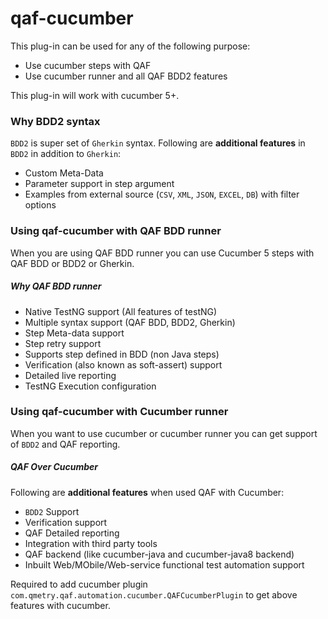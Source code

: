 # qaf-cucumber
This plug-in can be used for any of the following purpose:
 
 * Use cucumber steps with QAF
 * Use cucumber runner and all QAF BDD2 features
 
This plug-in will work with cucumber 5+. 
### Why BDD2 syntax
`BDD2` is super set of `Gherkin` syntax. Following are **additional features** in `BDD2` in addition to `Gherkin`:
 * Custom Meta-Data
 * Parameter support in step argument
 * Examples from external source (`CSV`, `XML`, `JSON`, `EXCEL`, `DB`) with filter options

### Using qaf-cucumber with QAF BDD runner
When you are using QAF BDD runner you can use Cucumber 5 steps with QAF BDD or BDD2 or Gherkin. 

##### Why QAF BDD runner
 * Native TestNG support (All features of testNG)
 * Multiple syntax support (QAF BDD, BDD2, Gherkin)
 * Step Meta-data support
 * Step retry support
 * Supports step defined in BDD (non Java steps)
 * Verification (also known as soft-assert) support
 * Detailed live reporting
 * TestNG Execution configuration
 
### Using qaf-cucumber with Cucumber runner
When you want to use cucumber or cucumber runner you can get support of `BDD2` and QAF reporting. 

##### QAF Over Cucumber 
 Following are **additional features** when used QAF with Cucumber:
 * `BDD2` Support
 * Verification support
 * QAF Detailed reporting
 * Integration with third party tools
 * QAF backend (like cucumber-java and cucumber-java8 backend)
 * Inbuilt Web/MObile/Web-service functional test automation support
 
Required to add cucumber plugin `com.qmetry.qaf.automation.cucumber.QAFCucumberPlugin` to get above features with cucumber.
 
